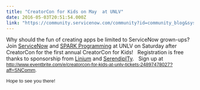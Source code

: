 ```yaml
---
title: "CreatorCon for Kids on May  at UNLV"
date: 2016-05-03T20:51:54.000Z
link: "https://community.servicenow.com/community?id=community_blog&sys_id=c28ce6e1dbd0dbc01dcaf3231f9619d4"
---
```

<p>Why should the fun of creating apps be limited to ServiceNow grown-ups?   Join <a title="w.servicenow.com/" href="http://www.servicenow.com/">ServiceNow</a> and <a title="w.sparkprogramming.org/" href="http://www.sparkprogramming.org/">SPARK Programming</a> at UNLV on Saturday after CreatorCon for the first annual CreatorCon for Kids!   Registration is free thanks to sponsorship from <a title="w.linium.com/" href="http://www.linium.com/">Linium</a> and <a title="rendipity-now.com/" href="http://serendipity-now.com/">SerendipITy</a>.   Sign up at <span style="color: #222222; font-family: arial, sans-serif; font-size: small;"><a title="w.eventbrite.com/e/creatorcon-for-kids-at-unlv-tickets-24897478027?aff=SNComm" href="http://www.eventbrite.com/e/creatorcon-for-kids-at-unlv-tickets-24897478027?aff=SNComm">http://www.eventbrite.com/e/creatorcon-for-kids-at-unlv-tickets-24897478027?aff=SNComm</a>.   </span></p><p></p><p><span style="color: #222222; font-family: arial, sans-serif; font-size: small;">Hope to see you there!</span></p>